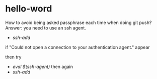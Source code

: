 # hello-word
How to avoid being asked passphrase each time when doing git push?
Answer: you need to use an ssh agent.
* *ssh-add*

if "Could not open a connection to your authentication agent." appear

then try
* *eval $(ssh-agent)*
then again
* *ssh-add*
